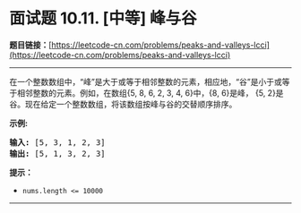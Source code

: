 # 面试题 10.11. [中等] 峰与谷

**题目链接：**[https://leetcode-cn.com/problems/peaks-and-valleys-lcci](https://leetcode-cn.com/problems/peaks-and-valleys-lcci)

---

<div class="content__1Y2H">
 <div class="notranslate">
  <p>在一个整数数组中，“峰”是大于或等于相邻整数的元素，相应地，“谷”是小于或等于相邻整数的元素。例如，在数组{5, 8, 6, 2, 3, 4, 6}中，{8, 6}是峰， {5, 2}是谷。现在给定一个整数数组，将该数组按峰与谷的交替顺序排序。</p> 
  <p><strong>示例:</strong></p> 
  <pre class="language-text"><strong>输入: </strong>[5, 3, 1, 2, 3]
<strong>输出:</strong>&nbsp;[5, 1, 3, 2, 3]
</pre> 
  <p><strong>提示：</strong></p> 
  <ul> 
   <li><code>nums.length &lt;= 10000</code></li> 
  </ul> 
 </div>
</div>

---

```

```